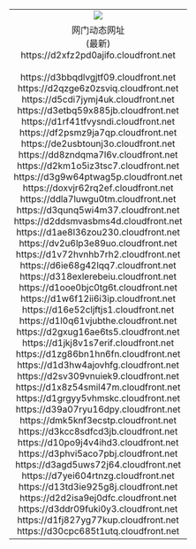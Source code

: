 ﻿<table>
  <tr></tr>
  <tr><td colspan=2 align=center><img src="https://d2xfz2pd0ajifo.cloudfront.net/Up/oGate.jpg" /></td></tr>
  <tr><td colspan=2 align=center>网门动态网址<br/>(最新)
<br>https://d2xfz2pd0ajifo.cloudfront.net
<br/>
<br>https://d3bbqdlvgjtf09.cloudfront.net
<br>https://d2qzge6z0zsviq.cloudfront.net
<br>https://d5cdi7jymj4uk.cloudfront.net
<br>https://d3etbq59x885jb.cloudfront.net
<br>https://d1rf41tfvysndi.cloudfront.net
<br>https://df2psmz9ja7qp.cloudfront.net
<br>https://de2usbtounj3o.cloudfront.net
<br>https://dd8zndqma7l6v.cloudfront.net
<br>https://d2km1o5iz3tsc7.cloudfront.net
<br>https://d3g9w64ptwag5p.cloudfront.net
<br>https://doxvjr62rq2ef.cloudfront.net
<br>https://ddla7luwgu0tm.cloudfront.net
<br>https://d3qunq5wi4m37.cloudfront.net
<br>https://d2ddsmvasbms4d.cloudfront.net
<br>https://d1ae8l36zou230.cloudfront.net
<br>https://dv2u6lp3e89uo.cloudfront.net
<br>https://d1v72hvnhb7rh2.cloudfront.net
<br>https://d6ie68g42lqq7.cloudfront.net
<br>https://d318exlerebeiu.cloudfront.net
<br>https://d1ooe0bjc0tg6t.cloudfront.net
<br>https://d1w6f12ii6i3ip.cloudfront.net
<br>https://d16e52cljftjs1.cloudfront.net
<br>https://d1l0q61vjubthe.cloudfront.net
<br>https://d2gxug16ae6ts5.cloudfront.net
<br>https://d1jkj8v1s7erif.cloudfront.net
<br>https://d1zg86bn1hn6fn.cloudfront.net
<br>https://d1d3hw4ajovhfg.cloudfront.net
<br>https://d2sv309vnuiek9.cloudfront.net
<br>https://d1x8z54smil47m.cloudfront.net
<br>https://d1grgyy5vhmskc.cloudfront.net
<br>https://d39a07ryu16dpy.cloudfront.net
<br>https://dmk5knf3ecstp.cloudfront.net
<br>https://d3kcc8sdfcd3jb.cloudfront.net
<br>https://d10po9j4v4ihd3.cloudfront.net
<br>https://d3phvi5aco7pbj.cloudfront.net
<br>https://d3agd5uws72j64.cloudfront.net
<br>https://d7yei604rtnzg.cloudfront.net
<br>https://d13td3ie925g8j.cloudfront.net
<br>https://d2d2isa9ej0dfc.cloudfront.net
<br>https://d3ddr09fuki0y3.cloudfront.net
<br>https://d1fj827yg77kup.cloudfront.net
<br>https://d30cpc685t1utq.cloudfront.net
    </td>
  </tr>
</table>
